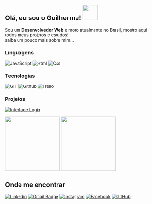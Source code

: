 <!--[![](https://raw.githubusercontent.com/adamalston/adamalston/master/profile.gif)](https://www.adamalston.com/) If you want the template for my gif, email me! --> <!-- [TypeScript](https://img.shields.io/badge/-TypeScript-000?&logo=TypeScript) -->
## Olá, eu sou o Guilherme! <img src="https://media.giphy.com/media/yW8gdZiUZPAIjrtY7F/giphy.gif" width="50">
Sou um **Desenvolvedor Web** e moro atualmente no Brasil, mostro aqui todos meus projetos e estudos!<br>saiba um pouco mais sobre mim... 
 
### Linguagens

![JavaScript](https://img.shields.io/badge/-JavaScript-000?&logo=JavaScript)
![Html](https://img.shields.io/badge/-HTML5-000?&logo=html5)
![Css](https://img.shields.io/badge/-CSS3-000?&logo=css3)

### Tecnologias

![GIT](https://img.shields.io/badge/-GIT-000?&logo=git)
![Github](https://img.shields.io/badge/-Github-000?&logo=GitHub)
![Trello](https://img.shields.io/badge/-Trello-000?style=flat&logo=trello&logoColor=007ACC)

### Projetos
[![Interface Login](https://img.shields.io/badge/-🔐%20Interface%20Login-black?style=flat-square&link=https://github.com/guilhermehfr/interface-login)](https://github.com/guilhermehfr/interface-login)

<a href="https://github.com/ProgrammerUS"></a>
<img loading="lazy" height="180em" src="https://github-readme-stats.vercel.app/api/top-langs/?username=guilhermehfr&layout=compact&langs_count=7&theme=tokyonight"/>
<img loading="lazy" height="180em" src="https://github-readme-stats.vercel.app/api?username=guilhermehfr&show_icons=true&theme=tokyonight&include_all_commits=true&count_private=true"/>

## Onde me encontrar

[![Linkedin](https://img.shields.io/badge/-Linkedin-blue?style=flat-square&logo=Linkedin&logoColor=white&link=https://www.linkedin.com/in/guilherme-henrique-9208162a9/)](https://www.linkedin.com/in/guilherme-henrique-9208162a9/)
[![Gmail Badge](https://img.shields.io/badge/-guihenrique.bra@gmail.com-006bed?style=flat-square&logo=Gmail&logoColor=white&link=mailto:guihenrique.bra@gmail.com)](mailto:guihenrique.bra@gmail.com)
[![Instagram](https://img.shields.io/badge/-Instagram-DF0174?style=flat-square&labelColor=DF0174&logo=instagram&logoColor=white&link=https://www.instagram.com/guilherme.hze/)](https://www.instagram.com/guilherme.hze/)
[![Facebook](https://img.shields.io/badge/-Facebook-3b5998?style=flat-square&labelColor=3b5998&logo=facebook&logoColor=white&link=https://www.facebook.com/profile.php?id=61566922061917)](https://www.facebook.com/profile.php?id=61566922061917)
[![GitHub](https://img.shields.io/badge/-Github-70a5fd?style=flat-square&labelColor=000&logo=github&logoColor=white&link=https://github.com/guilhermehfr)](https://github.com/guilhermehfr)




